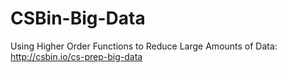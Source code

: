 # CSBin-Big-Data
Using Higher Order Functions to Reduce Large Amounts of Data: http://csbin.io/cs-prep-big-data

